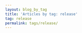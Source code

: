 ```yaml
---
layout: blog_by_tag
title: 'Articles by tag: release'
tag: release
permalink: tags/release/
---
```

